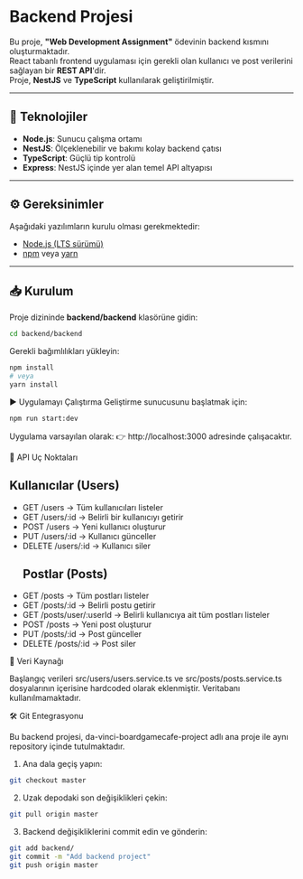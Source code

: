 # Backend Projesi

Bu proje, **"Web Development Assignment"** ödevinin backend kısmını oluşturmaktadır.  
React tabanlı frontend uygulaması için gerekli olan kullanıcı ve post verilerini sağlayan bir **REST API**'dir.  
Proje, **NestJS** ve **TypeScript** kullanılarak geliştirilmiştir.

---

## 🚀 Teknolojiler
- **Node.js**: Sunucu çalışma ortamı
- **NestJS**: Ölçeklenebilir ve bakımı kolay backend çatısı
- **TypeScript**: Güçlü tip kontrolü
- **Express**: NestJS içinde yer alan temel API altyapısı

---

## ⚙️ Gereksinimler
Aşağıdaki yazılımların kurulu olması gerekmektedir:
- [Node.js (LTS sürümü)](https://nodejs.org/)
- [npm](https://www.npmjs.com/) veya [yarn](https://yarnpkg.com/)

---

## 📥 Kurulum
Proje dizininde **backend/backend** klasörüne gidin:

```bash
cd backend/backend
```

Gerekli bağımlılıkları yükleyin:
```bash
npm install
# veya
yarn install
```

▶️ Uygulamayı Çalıştırma
Geliştirme sunucusunu başlatmak için:

```bash
npm run start:dev
```

Uygulama varsayılan olarak:
👉 http://localhost:3000
 adresinde çalışacaktır.



 🔗 API Uç Noktaları
<h2>Kullanıcılar (Users)</h2>
<ul>
<li>GET /users → Tüm kullanıcıları listeler</li>

<li>GET /users/:id → Belirli bir kullanıcıyı getirir</li>

<li>POST /users → Yeni kullanıcı oluşturur</li>

<li>PUT /users/:id → Kullanıcı günceller</li>

<li>DELETE /users/:id → Kullanıcı siler</li>


<h2>Postlar (Posts)</h2>

<li>GET /posts → Tüm postları listeler</li>

<li>GET /posts/:id → Belirli postu getirir</li>

<li>GET /posts/user/:userId → Belirli kullanıcıya ait tüm postları listeler</li>

<li>POST /posts → Yeni post oluşturur</li>

<li>PUT /posts/:id → Post günceller</li>

<li>DELETE /posts/:id → Post siler</li>
</ul>



📂 Veri Kaynağı

Başlangıç verileri src/users/users.service.ts ve src/posts/posts.service.ts dosyalarının içerisine hardcoded olarak eklenmiştir.
Veritabanı kullanılmamaktadır.


🛠️ Git Entegrasyonu

Bu backend projesi, da-vinci-boardgamecafe-project adlı ana proje ile aynı repository içinde tutulmaktadır.

1. Ana dala geçiş yapın:

```bash
git checkout master
```

2. Uzak depodaki son değişiklikleri çekin:

```bash
git pull origin master
```


3. Backend değişikliklerini commit edin ve gönderin:

```bash
git add backend/
git commit -m "Add backend project"
git push origin master
```
